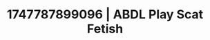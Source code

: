 ---
categories:
- Sensual cosplay
- Erotic oil massage
- Hentai
- Kinky fairytales
- Flirty smirk
image: /assets/images/1747787899096.jpg
layout: post
seo:
  description: Featured content with sensual Scat Fetish, ABDL Play. HD images available.
  keywords: Scat Fetish, ABDL Play
  og_image: /assets/images/1747787899096.jpg
  schema_type: VisualArtwork
tags:
- '#1747787899096'
- ABDL Play
- Scat Fetish
title: 1747787899096 | ABDL Play Scat Fetish
---